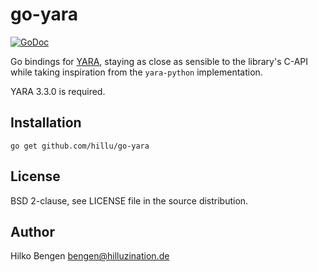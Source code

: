 # go-yara

[![GoDoc](https://godoc.org/github.com/hillu/go-yara?status.svg)](https://godoc.org/github.com/hillu/go-yara)

Go bindings for [YARA](http://plusvic.github.io/yara/), staying as
close as sensible to the library's C-API while taking inspiration from
the `yara-python` implementation.

YARA 3.3.0 is required.

## Installation

    go get github.com/hillu/go-yara

## License

BSD 2-clause, see LICENSE file in the source distribution.

## Author

Hilko Bengen <bengen@hilluzination.de>
